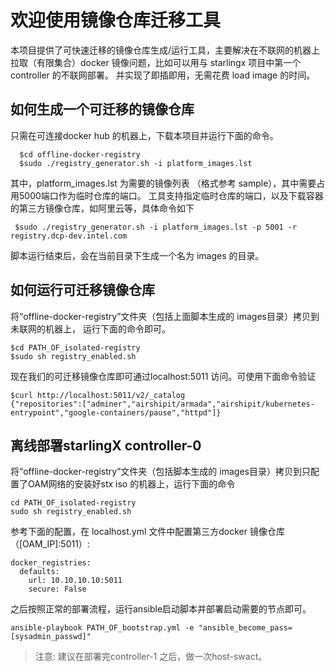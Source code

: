 # 欢迎使用镜像仓库迁移工具
  本项目提供了可快速迁移的镜像仓库生成/运行工具，主要解决在不联网的机器上拉取（有限集合）docker 镜像问题，比如可以用与 starlingx 项目中第一个controller 的不联网部署。 并实现了即插即用，无需花费 load image 的时间。 
## 如何生成一个可迁移的镜像仓库
  只需在可连接docker hub 的机器上，下载本项目并运行下面的命令。
      
      $cd offline-docker-registry
      $sudo ./registry_generator.sh -i platform_images.lst
  其中，platform_images.lst 为需要的镜像列表 （格式参考 sample），其中需要占用5000端口作为临时仓库的端口。
  工具支持指定临时仓库的端口，以及下载容器的第三方镜像仓库，如阿里云等，具体命令如下

     $sudo ./registry_generator.sh -i platform_images.lst -p 5001 -r registry.dcp-dev.intel.com
  脚本运行结束后，会在当前目录下生成一个名为 images 的目录。
## 如何运行可迁移镜像仓库
  将“offline-docker-registry”文件夹（包括上面脚本生成的 images目录）拷贝到未联网的机器上， 运行下面的命令即可。
  
    $cd PATH_OF_isolated-registry
    $sudo sh registry_enabled.sh
   现在我们的可迁移镜像仓库即可通过localhost:5011 访问。可使用下面命令验证

    $curl http://localhost:5011/v2/_catalog
    {"repositories":["adminer","airshipit/armada","airshipit/kubernetes-entrypoint","google-containers/pause","httpd"]}
## 离线部署starlingX controller-0
   将“offline-docker-registry”文件夹（包括脚本生成的 images目录）拷贝到只配置了OAM网络的安装好stx iso 的机器上，运行下面的命令

    cd PATH_OF_isolated-registry
    sudo sh registry_enabled.sh
   参考下面的配置，在 localhost.yml 文件中配置第三方docker 镜像仓库 （[OAM_IP]:5011）:

    docker_registries:
      defaults:
        url: 10.10.10.10:5011
        secure: False
  之后按照正常的部署流程，运行ansible启动脚本并部署启动需要的节点即可。

    ansible-playbook PATH_OF_bootstrap.yml -e "ansible_become_pass=[sysadmin_passwd]"


> 注意:
>  建议在部署完controller-1 之后，做一次host-swact。
